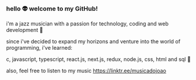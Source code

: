 ### hello 👽 welcome to my GitHub!
i'm a jazz musician with a passion for technology, coding and web development 🤖</p>
since i've decided to expand my horizons and venture into the world of programming, i've learned:</p>
c, javascript, typescript, react.js, next.js, redux, node.js, css, html and sql 👾</p>
also, feel free to listen to my music https://linktr.ee/musicadojoao

<!---
jrochafonso/jrochafonso is a ✨ special ✨ repository because its `README.md` (this file) appears on your GitHub profile.
You can click the Preview link to take a look at your changes.
--->
